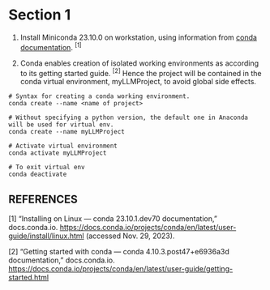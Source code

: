 # Section 1
1) Install Miniconda 23.10.0 on workstation, using information from [conda documentation](https://docs.conda.io/projects/conda/en/latest/user-guide/install/linux.html). <sup>[1]</sup>

2) Conda enables creation of isolated working environments as according to its getting started guide. <sup>[2]</sup>
Hence the project will be contained in the conda virtual environment, myLLMProject, to avoid global side effects.

```
# Syntax for creating a conda working environment.
conda create --name <name of project>

# Without specifying a python version, the default one in Anaconda will be used for virtual env.
conda create --name myLLMProject

# Activate virtual environment
conda activate myLLMProject

# To exit virtual env
conda deactivate
```

## REFERENCES

[1]
“Installing on Linux — conda 23.10.1.dev70 documentation,” docs.conda.io. https://docs.conda.io/projects/conda/en/latest/user-guide/install/linux.html (accessed Nov. 29, 2023).

‌[2]
“Getting started with conda — conda 4.10.3.post47+e6936a3d documentation,” docs.conda.io. https://docs.conda.io/projects/conda/en/latest/user-guide/getting-started.html

‌